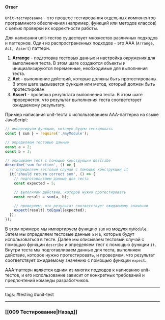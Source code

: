 #### Ответ

`Unit-тестирование` - это процесс тестирования отдельных компонентов программного обеспечения (например, функций или методов классов) с целью проверки их корректности работы. 

Для написания unit-тестов существует множество различных подходов и паттернов. Один из распространенных подходов - это AAA (`Arrange, Act, Assert`) паттерн.

1. **Arrange** - подготовка тестовых данных и настройка окружения для выполнения теста. В этом шаге создаются объекты и инициализируются переменные, необходимые для выполнения теста.
2. **Act** - выполнение действий, которые должны быть протестированы. В этом шаге вызывается функция или метод, который должен быть протестирован.
3. **Assert** - проверка результата выполнения теста. В этом шаге проверяется, что результат выполнения теста соответствует ожидаемому результату.

Пример написания unit-теста с использованием AAA-паттерна на языке JavaScript:

```jsx
// импортируем функцию, которую будем тестировать
const { sum } = require('./myModule');

// определяем тестовые данные
const a = 2;
const b = 3;

// описываем тест с помощью конструкции describe
describe('sum function', () => {
  // определяем тестовый случай с помощью конструкции it
  it('should return correct sum', () => {
    // подготавливаем данные для теста
    const expected = 5;

    // выполняем действие, которое нужно протестировать
    const result = sum(a, b);

    // проверяем, что результат соответствует ожидаемому значению
    expect(result).toEqual(expected);
  });
});
```

В этом примере мы импортируем функцию `sum` из модуля `myModule`. Затем мы определяем тестовые данные `a` и `b`, которые будут использоваться в тесте. Далее мы описываем тестовый случай с помощью функции `describe` и определяем тест с помощью функции `it`. Внутри теста мы подготавливаем данные для теста, выполняем действие, которое нужно протестировать, и проверяем, что результат соответствует ожидаемому значению с помощью функции `expect`.

AAA-паттерн является одним из многих подходов к написанию unit-тестов, и его использование зависит от конкретных требований и предпочтений команды разработчиков.

_____
tags: #testing #unit-test

____

### [[009 Тестирование|Назад]]
